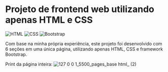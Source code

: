 # Projeto de frontend web utilizando apenas HTML e CSS
![HTML](https://img.shields.io/badge/HTML-239120?style=for-the-badge&logo=html5&logoColor=white) ![CSS](https://img.shields.io/badge/CSS-239120?&style=for-the-badge&logo=css3&logoColor=white) ![Bootstrap](https://img.shields.io/badge/bootstrap-%23563D7C.svg?style=for-the-badge&logo=bootstrap&logoColor=white)

Com base na minha própria experiência, este projeto foi desenvolvido com 6 seções em uma única página, utilizando apenas HTML, CSS e framework Bootstrap.

Print da página inteira:
![127 0 0 1_5500_pages_base html_ (2)](https://user-images.githubusercontent.com/84293496/236299132-2053388b-3f5c-4998-a311-56a96fff5d67.png)
